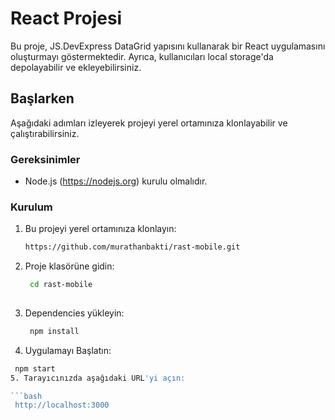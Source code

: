 # React Projesi

Bu proje, JS.DevExpress DataGrid yapısını kullanarak bir React uygulamasını oluşturmayı göstermektedir. Ayrıca, kullanıcıları local storage'da depolayabilir ve ekleyebilirsiniz.

## Başlarken

Aşağıdaki adımları izleyerek projeyi yerel ortamınıza klonlayabilir ve çalıştırabilirsiniz.

### Gereksinimler

- Node.js (https://nodejs.org) kurulu olmalıdır.

### Kurulum

1. Bu projeyi yerel ortamınıza klonlayın:

   ```bash
   https://github.com/murathanbakti/rast-mobile.git

2. Proje klasörüne gidin:

   ```bash
    cd rast-mobile 
    
3. Dependencies yükleyin:
   
   ```bash
    npm install

4.  Uygulamayı Başlatın:

   ```bash
    npm start
5. Tarayıcınızda aşağıdaki URL'yi açın:

   ```bash
    http://localhost:3000
